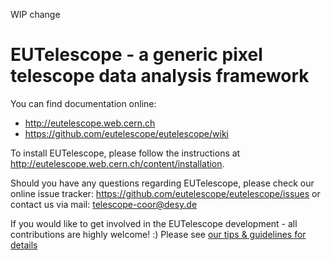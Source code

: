 WIP change

# EUTelescope - a generic pixel telescope data analysis framework

You can find documentation online: 
- http://eutelescope.web.cern.ch 
- https://github.com/eutelescope/eutelescope/wiki

To install EUTelescope, please follow the instructions at http://eutelescope.web.cern.ch/content/installation.

Should you have any questions regarding EUTelescope, please check our online issue tracker: https://github.com/eutelescope/eutelescope/issues or contact us via mail: telescope-coor@desy.de

If you would like to get involved in the EUTelescope development - all contributions are highly welcome! :)
Please see [our tips & guidelines for details](https://github.com/eutelescope/eutelescope/blob/master/CONTRIBUTING.md)
